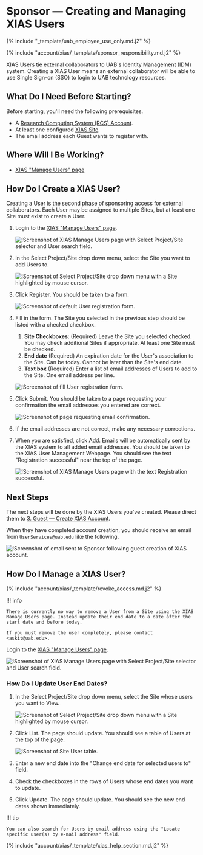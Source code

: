 # Sponsor — Creating and Managing XIAS Users

{% include "_template/uab_employee_use_only.md.j2" %}

{% include "account/xias/_template/sponsor_responsibility.md.j2" %}

XIAS Users tie external collaborators to UAB's Identity Management (IDM) system. Creating a XIAS User means an external collaborator will be able to use Single Sign-on (SSO) to login to UAB technology resources.

## What Do I Need Before Starting?

Before starting, you'll need the following prerequisites.

- A [Research Computing System (RCS) Account](../rcs/index.md).
- At least one configured [XIAS Site](./1_sponsor_manage_sites.md).
- The email address each Guest wants to register with.

## Where Will I Be Working?

- [XIAS "Manage Users" page](https://idm.uab.edu/cgi-cas/xrmi/users)

## How Do I Create a XIAS User?

Creating a User is the second phase of sponsoring access for external collaborators. Each User may be assigned to multiple Sites, but at least one Site must exist to create a User.

1. Login to the [XIAS "Manage Users" page](https://idm.uab.edu/cgi-cas/xrmi/users).

    ![!Screenshot of XIAS Manage Users page with Select Project/Site selector and User search field.](_img/xias_users_add_000.png)

1. In the Select Project/Site drop down menu, select the Site you want to add Users to.

    ![!Screenshot of Select Project/Site drop down menu with a Site highlighted by mouse cursor.](_img/xias_users_add_001.png)

1. Click Register. You should be taken to a form.

    ![!Screenshot of default User registration form.](_img/xias_users_add_002.png)

1. Fill in the form. The Site you selected in the previous step should be listed with a checked checkbox.

    1. **Site Checkboxes**: (Required) Leave the Site you selected checked. You may check additional Sites if appropriate. At least one Site must be checked.
    1. **End date** (Required) An expiration date for the User's association to the Site. Can be today. Cannot be later than the Site's end date.
    1. **Text box** (Required) Enter a list of email addresses of Users to add to the Site. One email address per line.

    ![!Screenshot of fill User registration form.](_img/xias_users_add_003.png)

1. Click Submit. You should be taken to a page requesting your confirmation the email addresses you entered are correct.

    ![!Screenshot of page requesting email confirmation.](_img/xias_users_add_004.png)

1. If the email addresses are not correct, make any necessary corrections.
1. When you are satisfied, click Add. Emails will be automatically sent by the XIAS system to all added email addresses. You should be taken to the XIAS User Management Webpage. You should see the text "Registration successful" near the top of the page.

    ![!Screenshot of XIAS Manage Users page with the text Registration successful.](_img/xias_users_add_005.png)

## Next Steps

The next steps will be done by the XIAS Users you've created. Please direct them to [3. Guest — Create XIAS Account](./3_guest_create_xias_account.md).

When they have completed account creation, you should receive an email from `UserServices@uab.edu` like the following.

![!Screenshot of email sent to Sponsor following guest creation of XIAS account.](_img/xias_users_add_006.png)

## How Do I Manage a XIAS User?

{% include "account/xias/_template/revoke_access.md.j2" %}

<!-- markdownlint-disable MD046 -->
!!! info

    There is currently no way to remove a User from a Site using the XIAS Manage Users page. Instead update their end date to a date after the start date and before today.

    If you must remove the user completely, please contact <askit@uab.edu>.
<!-- markdownlint-enable MD046 -->

Login to the [XIAS "Manage Users" page](https://idm.uab.edu/cgi-cas/xrmi/users).

![!Screenshot of XIAS Manage Users page with Select Project/Site selector and User search field.](_img/xias_users_add_000.png)

### How Do I Update User End Dates?

1. In the Select Project/Site drop down menu, select the Site whose users you want to View.

    ![!Screenshot of Select Project/Site drop down menu with a Site highlighted by mouse cursor.](_img/xias_users_add_001.png)

1. Click List. The page should update. You should see a table of Users at the top of the page.

    ![!Screenshot of Site User table.](_img/xias_users_manage_001.png)

1. Enter a new end date into the "Change end date for selected users to" field.
1. Check the checkboxes in the rows of Users whose end dates you want to update.
1. Click Update. The page should update. You should see the new end dates shown immediately.

<!-- markdownlint-disable MD046 -->
!!! tip

    You can also search for Users by email address using the "Locate specific user(s) by e-mail address" field.
<!-- markdownlint-enable MD046 -->

{% include "account/xias/_template/xias_help_section.md.j2" %}
